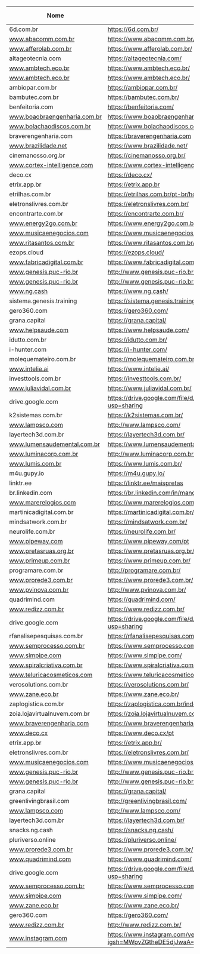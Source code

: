 Nome | Descrição | Link | CTO | Tech Leader | Área de atuação
---- | --------- | ---- | --- | ----------- | ---------------
6d.com.br | https://6d.com.br/  |   |  |  | 
www.abacomm.com.br | https://www.abacomm.com.br/  |   |  |  | 
www.afferolab.com.br | https://www.afferolab.com.br/  |   |  |  | 
altageotecnia.com | https://altageotecnia.com/  |   |  |  | 
www.ambtech.eco.br | https://www.ambtech.eco.br/  |   |  |  | 
www.ambtech.eco.br | https://www.ambtech.eco.br/  |   |  |  | 
ambiopar.com.br | https://ambiopar.com.br/  |   |  |  | 
bambutec.com.br | https://bambutec.com.br/  |   |  |  | 
benfeitoria.com | https://benfeitoria.com/  |   |  |  | 
www.boaobraengenharia.com.br | https://www.boaobraengenharia.com.br/  |   |  |  | 
www.bolachaodiscos.com.br | https://www.bolachaodiscos.com.br/  |   |  |  | 
braverengenharia.com | https://braverengenharia.com  |   |  |  | 
www.brazilidade.net | https://www.brazilidade.net/  |   |  |  | 
cinemanosso.org.br | https://cinemanosso.org.br/  |   |  |  | 
www.cortex-intelligence.com | https://www.cortex-intelligence.com/  |   |  |  | 
deco.cx | https://deco.cx/  |   |  |  | 
etrix.app.br | https://etrix.app.br  |   |  |  | 
etrilhas.com.br | https://etrilhas.com.br/pt-br/home  |   |  |  | 
eletronslivres.com.br | https://eletronslivres.com.br/  |   |  |  | 
encontrarte.com.br | https://encontrarte.com.br/  |   |  |  | 
www.energy2go.com.br | https://www.energy2go.com.br/  |   |  |  | 
www.musicaenegocios.com | https://www.musicaenegocios.com/  |   |  |  | 
www.ritasantos.com.br | https://www.ritasantos.com.br/  |   |  |  | 
ezops.cloud | https://ezops.cloud/  |   |  |  | 
www.fabricadigital.com.br | https://www.fabricadigital.com.br/  |   |  |  | 
www.genesis.puc-rio.br | http://www.genesis.puc-rio.br/empreendimentos/detalhe/210/fascia  |   |  |  | 
www.genesis.puc-rio.br | http://www.genesis.puc-rio.br/empreendimentos/detalhe/155/gavea-tech  |   |  |  | 
www.ng.cash | https://www.ng.cash/  |   |  |  | 
sistema.genesis.training | https://sistema.genesis.training/login  |   |  |  | 
gero360.com | https://gero360.com/  |   |  |  | 
grana.capital | https://grana.capital/  |   |  |  | 
www.helpsaude.com | https://www.helpsaude.com/  |   |  |  | 
idutto.com.br | https://idutto.com.br/  |   |  |  | 
i-hunter.com | https://i-hunter.com/  |   |  |  | 
molequemateiro.com.br | https://molequemateiro.com.br/  |   |  |  | 
www.intelie.ai | https://www.intelie.ai/  |   |  |  | 
investtools.com.br | https://investtools.com.br/  |   |  |  | 
www.juliavidal.com.br | https://www.juliavidal.com.br/  |   |  |  | 
drive.google.com | https://drive.google.com/file/d/1S2y1yRhoxiAlFZIQlW57QCZtoFehpXbb/view?usp=sharing  |   |  |  | 
k2sistemas.com.br | https://k2sistemas.com.br/  |   |  |  | 
www.lampsco.com | http://www.lampsco.com/  |   |  |  | 
layertech3d.com.br | https://layertech3d.com.br/  |   |  |  | 
www.lumensaudemental.com.br | https://www.lumensaudemental.com.br/  |   |  |  | 
www.luminacorp.com.br | http://www.luminacorp.com.br/  |   |  |  | 
www.lumis.com.br | https://www.lumis.com.br/  |   |  |  | 
m4u.gupy.io | https://m4u.gupy.io/  |   |  |  | 
linktr.ee | https://linktr.ee/maispretas  |   |  |  | 
br.linkedin.com | https://br.linkedin.com/in/mangueshrine  |   |  |  | 
www.marerelogios.com | https://www.marerelogios.com/  |   |  |  | 
martinicadigital.com.br | https://martinicadigital.com.br/  |   |  |  | 
mindsatwork.com.br | https://mindsatwork.com.br/  |   |  |  | 
neurolife.com.br | https://neurolife.com.br/  |   |  |  | 
www.pipeway.com | https://www.pipeway.com/pt  |   |  |  | 
www.pretasruas.org.br | https://www.pretasruas.org.br/  |   |  |  | 
www.primeup.com.br | https://www.primeup.com.br/  |   |  |  | 
programare.com.br | http://programare.com.br/  |   |  |  | 
www.prorede3.com.br | https://www.prorede3.com.br/  |   |  |  | 
www.pvinova.com.br | http://www.pvinova.com.br/  |   |  |  | 
quadrimind.com | https://quadrimind.com/  |   |  |  | 
www.redizz.com.br | https://www.redizz.com.br/  |   |  |  | 
drive.google.com | https://drive.google.com/file/d/1cznvGp4f6ubqSheXAxUQztBOqTBB3JBM/view?usp=sharing  |   |  |  | 
rfanalisepesquisas.com.br | https://rfanalisepesquisas.com.br/  |   |  |  | 
www.semprocesso.com.br | https://www.semprocesso.com.br/  |   |  |  | 
www.simpipe.com | https://www.simpipe.com/  |   |  |  | 
www.spiralcriativa.com.br | https://www.spiralcriativa.com.br/  |   |  |  | 
www.teluricacosmeticos.com | https://www.teluricacosmeticos.com/  |   |  |  | 
verosolutions.com.br | https://verosolutions.com.br/  |   |  |  | 
www.zane.eco.br | https://www.zane.eco.br/  |   |  |  | 
zaplogistica.com.br | https://zaplogistica.com.br/index.htm  |   |  |  | 
zoia.lojavirtualnuvem.com.br | https://zoia.lojavirtualnuvem.com.br/  |   |  |  | 
www.braverengenharia.com | https://www.braverengenharia.com/  |   |  |  | 
www.deco.cx | https://www.deco.cx/pt  |   |  |  | 
etrix.app.br | https://etrix.app.br/  |   |  |  | 
eletronslivres.com.br | https://eletronslivres.com.br/  |   |  |  | 
www.musicaenegocios.com | https://www.musicaenegocios.com/  |   |  |  | 
www.genesis.puc-rio.br | http://www.genesis.puc-rio.br/empreendimentos/detalhe/210/fascia  |   |  |  | 
www.genesis.puc-rio.br | http://www.genesis.puc-rio.br/empreendimentos/detalhe/155/gavea-tech  |   |  |  | 
grana.capital | https://grana.capital/  |   |  |  | 
greenlivingbrasil.com | http://greenlivingbrasil.com/  |   |  |  | 
www.lampsco.com | http://www.lampsco.com/  |   |  |  | 
layertech3d.com.br | https://layertech3d.com.br/  |   |  |  | 
snacks.ng.cash | https://snacks.ng.cash/  |   |  |  | 
pluriverso.online | https://pluriverso.online/  |   |  |  | 
www.prorede3.com.br | https://www.prorede3.com.br/  |   |  |  | 
www.quadrimind.com | https://www.quadrimind.com/  |   |  |  | 
drive.google.com | https://drive.google.com/file/d/1cznvGp4f6ubqSheXAxUQztBOqTBB3JBM/view?usp=sharing  |   |  |  | 
www.semprocesso.com.br | https://www.semprocesso.com.br/  |   |  |  | 
www.simpipe.com | https://www.simpipe.com/  |   |  |  | 
www.zane.eco.br | https://www.zane.eco.br/  |   |  |  | 
gero360.com | https://gero360.com/  |   |  |  | 
www.redizz.com.br | http://www.redizz.com.br/  |   |  |  | 
www.instagram.com | https://www.instagram.com/veronicabolosdoces_?igsh=MWpvZGtheDE5djJwaA==  |   |  |  | 
